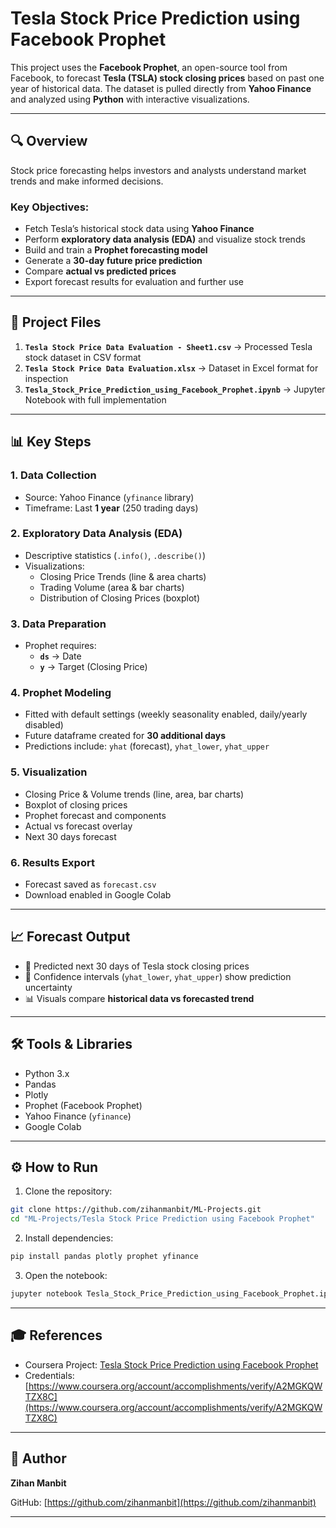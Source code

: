 # Tesla Stock Price Prediction using Facebook Prophet

This project uses the **Facebook Prophet**, an open-source tool from Facebook, to forecast **Tesla (TSLA) stock closing prices** based on past one year of historical data. The dataset is pulled directly from **Yahoo Finance** and analyzed using **Python** with interactive visualizations.

---

## 🔍 Overview

Stock price forecasting helps investors and analysts understand market trends and make informed decisions.

### Key Objectives:

- Fetch Tesla’s historical stock data using **Yahoo Finance**
- Perform **exploratory data analysis (EDA)** and visualize stock trends
- Build and train a **Prophet forecasting model**
- Generate a **30-day future price prediction**
- Compare **actual vs predicted prices**
- Export forecast results for evaluation and further use

---

## 📁 Project Files

1. **`Tesla Stock Price Data Evaluation - Sheet1.csv`** → Processed Tesla stock dataset in CSV format  
2. **`Tesla Stock Price Data Evaluation.xlsx`** → Dataset in Excel format for inspection  
3. **`Tesla_Stock_Price_Prediction_using_Facebook_Prophet.ipynb`** → Jupyter Notebook with full implementation  

---

## 📊 Key Steps

### 1. Data Collection  
- Source: Yahoo Finance (`yfinance` library)  
- Timeframe: Last **1 year** (250 trading days)  

### 2. Exploratory Data Analysis (EDA)  
- Descriptive statistics (`.info()`, `.describe()`)  
- Visualizations:
  - Closing Price Trends (line & area charts)
  - Trading Volume (area & bar charts)
  - Distribution of Closing Prices (boxplot)

### 3. Data Preparation  
- Prophet requires:  
  - **`ds`** → Date  
  - **`y`** → Target (Closing Price)  

### 4. Prophet Modeling  
- Fitted with default settings (weekly seasonality enabled, daily/yearly disabled)  
- Future dataframe created for **30 additional days**  
- Predictions include: `yhat` (forecast), `yhat_lower`, `yhat_upper`

### 5. Visualization  
- Closing Price & Volume trends (line, area, bar charts)  
- Boxplot of closing prices  
- Prophet forecast and components  
- Actual vs forecast overlay  
- Next 30 days forecast   

### 6. Results Export  
- Forecast saved as `forecast.csv`  
- Download enabled in Google Colab  

---

## 📈 Forecast Output

- 📅 Predicted next 30 days of Tesla stock closing prices  
- 🔼 Confidence intervals (`yhat_lower`, `yhat_upper`) show prediction uncertainty  
- 📊 Visuals compare **historical data vs forecasted trend**  

---

## 🛠️ Tools & Libraries

- Python 3.x
- Pandas
- Plotly
- Prophet (Facebook Prophet)
- Yahoo Finance (`yfinance`)
- Google Colab

---

## ⚙️ How to Run

1. Clone the repository:
```bash
git clone https://github.com/zihanmanbit/ML-Projects.git
cd "ML-Projects/Tesla Stock Price Prediction using Facebook Prophet"
```

2. Install dependencies:
```bash
pip install pandas plotly prophet yfinance
```

3. Open the notebook:
```bash
jupyter notebook Tesla_Stock_Price_Prediction_using_Facebook_Prophet.ipynb
```

---

## 🎓 References

- Coursera Project: [Tesla Stock Price Prediction using Facebook Prophet](https://www.coursera.org/projects/tesla-stock-price-prediction-facebook-prophet)
- Credentials: [https://www.coursera.org/account/accomplishments/verify/A2MGKQWTZX8C](https://www.coursera.org/account/accomplishments/verify/A2MGKQWTZX8C)

---

## 👤 Author

**Zihan Manbit**

GitHub: [https://github.com/zihanmanbit](https://github.com/zihanmanbit) 

--- 
